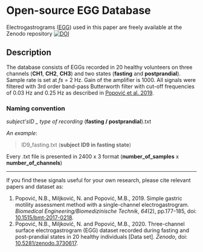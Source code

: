 # Open-source EGG Database

Electrogastrograms ([EGG](https://en.wikipedia.org/wiki/Electrogastrogram)) used in this paper are freely available at the Zenodo repository [![DOI](https://zenodo.org/badge/DOI/10.5281/zenodo.3878435.svg)](https://doi.org/10.5281/zenodo.3878435)

## Description

The database consists of EGGs recorded in 20 healthy volunteers on three channels (**CH1**, **CH2**, **CH3**) and two states (**fasting** and **postprandial**). Sample rate is set at *fs* = 2 Hz. Gain of the amplifier is 1000. All signals were filtered with 3rd order band-pass Butterworth filter with cut-off frequencies of 0.03 Hz and 0.25 Hz as described in [Popović et al. 2019](https://www.degruyter.com/document/doi/10.1515/bmt-2017-0218/html). 

### Naming convention

*subject'sID _ type of recording* (**fasting / postprandial**).txt

*An example*: 
> ID9_fasting.txt (**subject ID9 in fasting state**)

Every .txt file is presented in 2400 x 3 format (**number_of_samples** x **number_of_channels**)


---------------------------------------------------------------------------------------------------------------------------------------------------------

If you find these signals useful for your own research, please cite relevant papers and dataset as:

1. Popović, N.B., Miljković, N. and Popović, M.B., 2019. Simple gastric motility assessment method with a single-channel electrogastrogram. *Biomedical Engineering/Biomedizinische Technik*, *64*(2), pp.177-185, doi: [10.1515/bmt-2017-0218](https://doi.org/10.1515/bmt-2017-0218).
2. Popović, N.B., Miljković, N. and Popović, M.B., 2020. Three-channel surface electrogastrogram (EGG) dataset recorded during fasting and post-prandial states in 20 healthy individuals [Data set]. *Zenodo*, doi: [10.5281/zenodo.3730617](https://doi.org/10.5281/zenodo.3730617).

